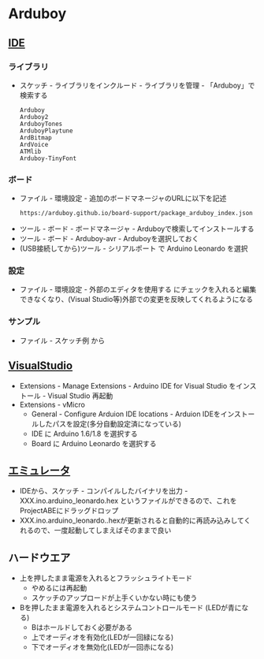# Arduboy

## [IDE](https://www.arduino.cc/en/Main/Software#download)
### ライブラリ
* スケッチ - ライブラリをインクルード - ライブラリを管理 - 「Arduboy」で検索する
    ~~~
    Arduboy
    Arduboy2
    ArduboyTones
    ArduboyPlaytune
    ArdBitmap
    ArdVoice
    ATMlib
    Arduboy-TinyFont
    ~~~
### ボード
* ファイル - 環境設定 - 追加のボードマネージャのURLに以下を記述
    ~~~
    https://arduboy.github.io/board-support/package_arduboy_index.json 
    ~~~
* ツール - ボード - ボードマネージャ - Arduboyで検索してインストールする
* ツール - ボード - Arduboy-avr - Arduboyを選択しておく
* (USB接続してから)ツール - シリアルポート で Arduino Leonardo を選択

### 設定
* ファイル - 環境設定 - 外部のエディタを使用する にチェックを入れると編集できなくなり、(Visual Studio等)外部での変更を反映してくれるようになる

### サンプル
* ファイル - スケッチ例 から

## [VisualStudio](https://www.visualmicro.com/)
* Extensions - Manage Extensions - Arduino IDE for Visual Studio をインストール - Visual Studio 再起動
* Extensions - vMicro
    * General - Configure Arduion IDE locations - Arduion IDEをインストールしたパスを設定(多分自動設定済になっている)
    * IDE に Arduino 1.6/1.8 を選択する
    * Board に Arduino Leonardo を選択する

## [エミュレータ](https://github.com/felipemanga/ProjectABE)
* IDEから、スケッチ - コンパイルしたバイナリを出力 - XXX.ino.arduino_leonardo.hex というファイルができるので、これをProjectABEにドラッグドロップ
* XXX.ino.arduino_leonardo..hexが更新されると自動的に再読み込みしてくれるので、一度起動してしまえばそのままで良い

## ハードウエア
* 上を押したまま電源を入れるとフラッシュライトモード
    * やめるには再起動
    * スケッチのアップロードが上手くいかない時にも使う
* Bを押したまま電源を入れるとシステムコントロールモード (LEDが青になる)
    * Bはホールドしておく必要がある
    * 上でオーディオを有効化(LEDが一回緑になる)
    * 下でオーディオを無効化(LEDが一回赤になる)

<!--
TODO
    スプライト
    LED
        digitalWriteRGB(RGB_ON, RGB_OFF, RGB_OFF);
        digitalWriteRGB(RED_LED, RGB_ON);digitalWriteRGB(GREEN_LED, RGB_OFF);digitalWriteRGB(BLUE_LED, RGB_OFF);

        setRGBled(255, 0, 0);
        setRGBled(RED_LED, 255);setRGBled(RED_GREEN, 0);setRGBled(RED_BLUE, 0);

    フレームバッファ操作
        getBuffer()

    EEPROM
        EEPROM_STORAGE_SPACE_START 以降がアプリから使用可能
        	arduboy.print("\nEEPROM = ");
			arduboy.print(EEPROM_STORAGE_SPACE_START+1);
			arduboy.print(" = ");
			arduboy.print(EEPROM.read(EEPROM_STORAGE_SPACE_START));
    
    オーディオ
        Arduboy2Audio::enabled(),on(),off(),toggle()
        
        // BeepPin1(推奨) : 周波数は 15.26Hz から 1000000Hz
        BeepPin1 beep1;
        setup(){ beep1.begin(); }
        loop(){ beep1.timer(); beep.tone(beep.freq(1000), 100); }
        
        // BeepPin2 : 周波数は 61.04Hz から 15625Hz


-->